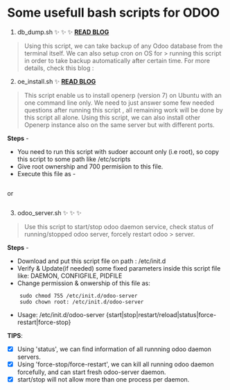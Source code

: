 # Some usefull bash scripts for ODOO

1) db_dump.sh :sparkles: :sparkles: :sparkles: **[READ BLOG](http://webkul.com/blog/openerp-db-backup-automatically)**

> Using this script, we can take backup of any Odoo database from the terminal itself. We can also setup cron on OS for        > running this script in order to take backup automatically after certain time.
For more details, check this blog :

2) oe_install.sh :sparkles: **[READ BLOG](http://webkul.com/blog/install-openerp-on-ubuntu)**

> This script enable us to install openerp (version 7) on Ubuntu with an one command line only. We need to just answer some  few needed questions after running this script , all remaining work will be done by this script all alone.
> Using this script, we can also install other Openerp instance also on the same server but with different ports.

**Steps** -
- You need to run this script with sudoer account only (i.e root), so copy this script to some path like /etc/scripts
- Give root ownership and 700 permisiion to this file.
- Execute this file as -
``` ./oe_install.sh 
```
or
``` /etc/scripts/./oe_install.sh 
```

3) odoo_server.sh :sparkles: :sparkles: :sparkles:

> Use this script to start/stop odoo daemon service, check status of running/stopped odoo server, forcely restart odoo        > server.

**Steps** -
- Download and put this script file on path : /etc/init.d
- Verify & Update(if needed) some fixed parameters inside this script file like: DAEMON, CONFIGFILE, PIDFILE
- Change permission & onwership of this file as:
``` 
    sudo chmod 755 /etc/init.d/odoo-server
    sudo chown root: /etc/init.d/odoo-server 
```
- Usage: /etc/init.d/odoo-server {start|stop|restart/reload|status|force-restart|force-stop}

**TIPS**: 
- [x] Using 'status', we can find information of all runnning odoo daemon servers.
- [x] Using 'force-stop/force-restart', we can kill all running odoo daemon forcefully, and can start fresh odoo-server daemon.
- [x] start/stop will not allow more than one process per daemon.
